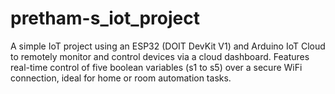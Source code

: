 # pretham-s_iot_project
A simple IoT project using an ESP32 (DOIT DevKit V1) and Arduino IoT Cloud to remotely monitor and control devices via a cloud dashboard. Features real-time control of five boolean variables (s1 to s5) over a secure WiFi connection, ideal for home or room automation tasks.
